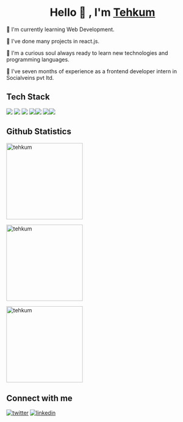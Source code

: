 <h1 align="center">Hello 🙏 , I'm <a href="https://tehkum.netlify.app/">Tehkum</a></h1>

📌 I'm currently learning Web Development.

📌 I've done many projects in react.js.

📌 I'm a curious soul always ready to learn new technologies and programming languages.

📌 I've seven months of experience as a frontend developer intern in Socialveins pvt ltd.

## Tech Stack
<img src="https://img.icons8.com/color/48/000000/html-5--v1.png"/> <img src="https://img.icons8.com/color/48/000000/css3.png"/> <img src="https://img.icons8.com/color/48/000000/javascript--v1.png"/> <img src="https://img.icons8.com/ultraviolet/40/000000/react--v1.png"/><img src="https://img.icons8.com/color/48/000000/git.png"/>  <img src="https://img.icons8.com/color/48/000000/visual-studio-code-2019.png"/><img src="https://img.icons8.com/fluency/48/000000/node-js.png"/>

## Github Statistics
<div>
<a href='https://github.com/tehkum/github-readme-stats'><img src='https://github-readme-stats.vercel.app/api/top-langs/?username=tehkum&theme=slateorange&show_icons=true&hide_border=false&layout=compact' alt="tehkum" height="200"></img></a>

<a href='https://github.com/tehkum/github-readme-stats'><img src='https://github-readme-stats.vercel.app/api?username=tehkum&theme=slateorange&show_icons=true&hide_border=false&count_private=true' alt="tehkum" height="200"></img></a>

<a href='https://github.com/tehkum/github-readme-stats'><img src='https://github-readme-streak-stats.herokuapp.com/?user=tehkum&theme=slateorange&hide_border=false' alt="tehkum" height="200"></img></a>
</div>




## Connect with me
<a href='https://twitter.com/TehkumK' target='_blank'> <img src="https://img.icons8.com/fluency/48/000000/twitter.png" alt="twitter"/></a>
<a href='https://www.linkedin.com/in/tehkum-k-83941a149/' target='_blank'> <img src="https://img.icons8.com/color/48/000000/linkedin.png" alt="linkedin"/></a>


<!--
**tehkum/tehkum** is a ✨ _special_ ✨ repository because its `README.md` (this file) appears on your GitHub profile.

Here are some ideas to get you started:

- 🔭 I’m currently working on ...
- 🌱 I’m currently learning ...
- 👯 I’m looking to collaborate on ...
- 🤔 I’m looking for help with ...
- 💬 Ask me about ...
- 📫 How to reach me: ...
- 😄 Pronouns: ...
- ⚡ Fun fact: ...
-->
